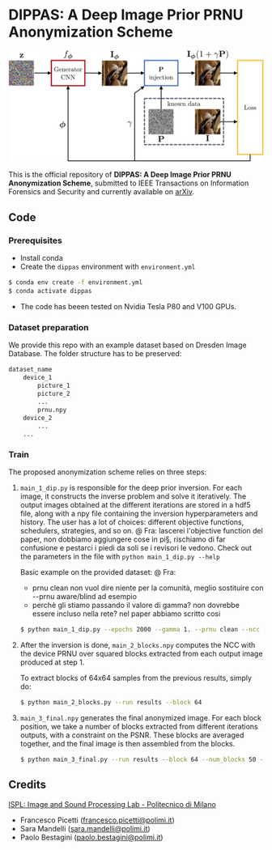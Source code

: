 # DIPPAS: A Deep Image Prior PRNU Anonymization Scheme
<img src="assets/dip_scheme.png" width="700">


This is the official repository of **DIPPAS: A Deep Image Prior PRNU Anonymization Scheme**,
submitted to IEEE Transactions on Information Forensics and Security and currently available on [arXiv](https://arxiv.org/pdf/2012.03581.pdf).

## Code

### Prerequisites

- Install conda
- Create the `dippas` environment with `environment.yml`
```bash
$ conda env create -f environment.yml
$ conda activate dippas
```
- The code has beeen tested on Nvidia Tesla P80 and V100 GPUs.


### Dataset preparation

We provide this repo with an example dataset based on Dresden Image Database.
The folder structure has to be preserved:

```
dataset_name
    device_1
        picture_1
        picture_2
        ...
        prnu.npy
    device_2
        ...
    ...    
```

### Train

The proposed anonymization scheme relies on three steps:

1. `main_1_dip.py` is responsible for the deep prior inversion. 
    For each image, it constructs the inverse problem and solve it iteratively.
    The output images obtained at the different iterations are stored in a hdf5 file, along with a npy file containing the inversion hyperparameters and history.
    The user has a lot of choices: different objective functions, schedulers, strategies, and so on.
    @ Fra: lascerei l'objective function del paper, non dobbiamo aggiungere cose in pi§, rischiamo di far confusione e pestarci i piedi da soli se i revisori le vedono.
    Check out the parameters in the file with `python main_1_dip.py --help`

    Basic example on the provided dataset:
    @ Fra: 
    - prnu clean non vuol dire niente per la comunità, meglio sostituire con --prnu aware/blind ad esempio
    - perchè gli stiamo passando il valore di gamma? non dovrebbe essere incluso nella rete? nel paper abbiamo scritto cosi
    
    ```bash
    $ python main_1_dip.py --epochs 2000 --gamma 1. --prnu clean --ncc skip --outpath results
    ```

2. After the inversion is done, `main_2_blocks.npy` computes the NCC with the device PRNU over squared blocks extracted from each output image produced at step  1.
    
    To extract blocks of 64x64 samples from the previous results, simply do:
    ```bash
    $ python main_2_blocks.py --run results --block 64
    ```

3. `main_3_final.npy` generates the final anonymized image.
    For each block position, we take a number of blocks extracted from different iterations outputs, with a constraint on the PSNR.
    These blocks are averaged together, and the final image is then assembled from the blocks. 
    
    ```bash
    $ python main_3_final.py --run results --block 64 --num_blocks 50 --psnr_thresh 37.
    ```

## Credits
[ISPL: Image and Sound Processing Lab - Politecnico di Milano](http://ispl.deib.polimi.it/)
- Francesco Picetti (francesco.picetti@polimi.it)
- Sara Mandelli (sara.mandelli@polimi.it)
- Paolo Bestagini (paolo.bestagini@polimi.it) 
